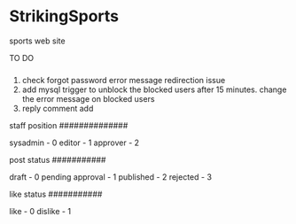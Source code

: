# StrikingSports
sports web site

TO DO
#####

1) check forgot password error message redirection issue
2) add mysql trigger to unblock the blocked users after 15 minutes. change the error message on blocked users
3) reply comment add

staff position
##############


sysadmin - 0
editor - 1
approver - 2

post status
###########


draft - 0
pending approval - 1
published - 2
rejected - 3

like status
###########


like - 0
dislike - 1